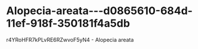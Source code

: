 # Alopecia-areata---d0865610-684d-11ef-918f-350181f4a5db
r4YRoHFR7kPLvRE6RZwvoF5yN4 - Alopecia areata
